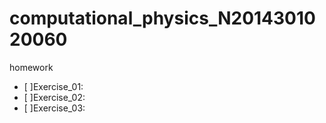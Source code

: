# computational_physics_N2014301020060
 
 homework
 - [ ]Exercise_01:
 - [ ]Exercise_02:
 - [ ]Exercise_03:
